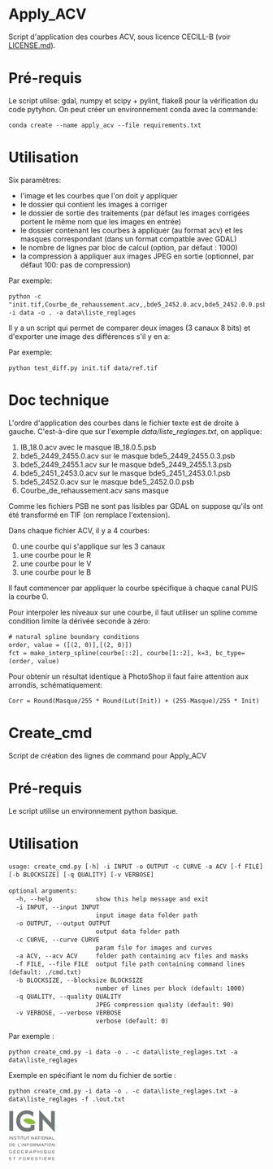 # Apply_ACV
Script d'application des courbes ACV, sous licence CECILL-B (voir [LICENSE.md](LICENSE.md)).

# Pré-requis

Le script utilse: gdal, numpy et scipy + pylint, flake8 pour la vérification du code pytyhon.
On peut créer un environnement conda avec la commande:
```
conda create --name apply_acv --file requirements.txt
```

# Utilisation

Six paramètres:

- l'image et les courbes que l'on doit y appliquer
- le dossier qui contient les images à corriger
- le dossier de sortie des traitements (par défaut les images corrigées portent le même nom que les images en entrée)
- le dossier contenant les courbes à appliquer (au format acv) et les masques correspondant (dans un format compatble avec GDAL)
- le nombre de lignes par bloc de calcul (option, par défaut : 1000)
- la compression à appliquer aux images JPEG en sortie (optionnel, par défaut 100: pas de compression)

Par exemple:
```
python -c "init.tif,Courbe_de_rehaussement.acv,,bde5_2452.0.acv,bde5_2452.0.0.psb" -i data -o . -a data\liste_reglages
```

Il y a un script qui permet de comparer deux images (3 canaux 8 bits) et d'exporter une image des différences s'il y en a:

Par exemple:
```
python test_diff.py init.tif data/ref.tif
```

# Doc technique

L'ordre d'application des courbes dans le fichier texte est de droite à gauche. C'est-à-dire que sur l'exemple *data/liste_reglages.txt*, on applique:

1. IB_18.0.acv avec le masque IB_18.0.5.psb
2. bde5_2449_2455.0.acv sur le masque bde5_2449_2455.0.3.psb
3. bde5_2449_2455.1.acv sur le masque bde5_2449_2455.1.3.psb
4. bde5_2451_2453.0.acv sur le masque bde5_2451_2453.0.1.psb
5. bde5_2452.0.acv sur le masque bde5_2452.0.0.psb
6. Courbe_de_rehaussement.acv sans masque

Comme les fichiers PSB ne sont pas lisibles par GDAL on suppose qu'ils ont été transformé en TIF (on remplace l'extension).

Dans chaque fichier ACV, il y a 4 courbes:

0. une courbe qui s'applique sur les 3 canaux
1. une courbe pour le R
2. une courbe pour le V
3. une courbe pour le B

Il faut commencer par appliquer la courbe spécifique à chaque canal PUIS la courbe 0.

Pour interpoler les niveaux sur une courbe, il faut utiliser un spline comme condition limite la dérivée seconde à zéro:
```
# natural spline boundary conditions
order, value = ([(2, 0)],[(2, 0)])  
fct = make_interp_spline(courbe[::2], courbe[1::2], k=3, bc_type=(order, value)
```

Pour obtenir un résultat identique à PhotoShop il faut faire attention aux arrondis, schématiquement:
````
Corr = Round(Masque/255 * Round(Lut(Init)) + (255-Masque)/255 * Init)
````

# Create_cmd
Script de création des lignes de command pour Apply_ACV

# Pré-requis
Le script utilise un environnement python basique.

# Utilisation

````
usage: create_cmd.py [-h] -i INPUT -o OUTPUT -c CURVE -a ACV [-f FILE] [-b BLOCKSIZE] [-q QUALITY] [-v VERBOSE]

optional arguments:
  -h, --help            show this help message and exit
  -i INPUT, --input INPUT
                        input image data folder path
  -o OUTPUT, --output OUTPUT
                        output data folder path
  -c CURVE, --curve CURVE
                        param file for images and curves
  -a ACV, --acv ACV     folder path containing acv files and masks
  -f FILE, --file FILE  output file path containing command lines (default: ./cmd.txt)
  -b BLOCKSIZE, --blocksize BLOCKSIZE
                        number of lines per block (default: 1000)
  -q QUALITY, --quality QUALITY
                        JPEG compression quality (default: 90)
  -v VERBOSE, --verbose VERBOSE
                        verbose (default: 0)
````

Par exemple :
````
python create_cmd.py -i data -o . -c data\liste_reglages.txt -a data\liste_reglages
````

Exemple en spécifiant le nom du fichier de sortie :
````
python create_cmd.py -i data -o . -c data\liste_reglages.txt -a data\liste_reglages -f .\out.txt
````

[![IGN](images/logo_ign.png)](https://www.ign.fr)
